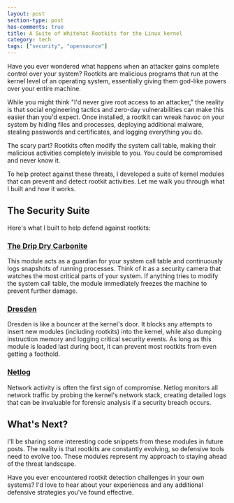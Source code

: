 ```yaml
---
layout: post
section-type: post
has-comments: true
title: A Suite of Whitehat Rootkits for the Linux kernel
category: tech
tags: ["security", "opensource"]
---
```


Have you ever wondered what happens when an attacker gains complete control over your system? Rootkits are malicious programs that run at the kernel level of an operating system, essentially giving them god-like powers over your entire machine. 

While you might think "I'd never give root access to an attacker," the reality is that social engineering tactics and zero-day vulnerabilities can make this easier than you'd expect. Once installed, a rootkit can wreak havoc on your system by hiding files and processes, deploying additional malware, stealing passwords and certificates, and logging everything you do.

The scary part? Rootkits often modify the system call table, making their malicious activities completely invisible to you. You could be compromised and never know it.

To help protect against these threats, I developed a suite of kernel modules that can prevent and detect rootkit activities. Let me walk you through what I built and how it works.

## The Security Suite

Here's what I built to help defend against rootkits:

### **[The Drip Dry Carbonite](https://github.com/le4ker/linux-kernel-security-suite/tree/master/the-drip-dry-carbonite)**
This module acts as a guardian for your system call table and continuously logs snapshots of running processes. Think of it as a security camera that watches the most critical parts of your system. If anything tries to modify the system call table, the module immediately freezes the machine to prevent further damage.

### **[Dresden](https://github.com/le4ker/linux-kernel-security-suite/tree/master/dresden)**
Dresden is like a bouncer at the kernel's door. It blocks any attempts to insert new modules (including rootkits) into the kernel, while also dumping instruction memory and logging critical security events. As long as this module is loaded last during boot, it can prevent most rootkits from even getting a foothold.

### **[Netlog](https://github.com/le4ker/linux-kernel-security-suite/tree/master/netlog)**
Network activity is often the first sign of compromise. Netlog monitors all network traffic by probing the kernel's network stack, creating detailed logs that can be invaluable for forensic analysis if a security breach occurs.

## What's Next?

I'll be sharing some interesting code snippets from these modules in future posts. The reality is that rootkits are constantly evolving, so defensive tools need to evolve too. These modules represent my approach to staying ahead of the threat landscape.

Have you ever encountered rootkit detection challenges in your own systems? I'd love to hear about your experiences and any additional defensive strategies you've found effective.

